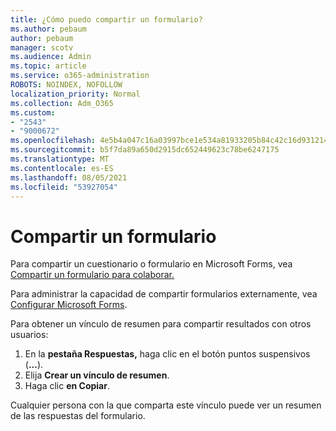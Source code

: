 ```yaml
---
title: ¿Cómo puedo compartir un formulario?
ms.author: pebaum
author: pebaum
manager: scotv
ms.audience: Admin
ms.topic: article
ms.service: o365-administration
ROBOTS: NOINDEX, NOFOLLOW
localization_priority: Normal
ms.collection: Adm_O365
ms.custom:
- "2543"
- "9000672"
ms.openlocfilehash: 4e5b4a047c16a03997bce1e534a81933205b84c42c16d931214883fd2df72360
ms.sourcegitcommit: b5f7da89a650d2915dc652449623c78be6247175
ms.translationtype: MT
ms.contentlocale: es-ES
ms.lasthandoff: 08/05/2021
ms.locfileid: "53927054"
---
```

# <a name="share-a-form"></a>Compartir un formulario

Para compartir un cuestionario o formulario en Microsoft Forms, vea [Compartir un formulario para colaborar.](https://support.office.com/article/Share-a-form-to-collaborate-d5bb5cf0-8401-4c15-bb8c-8e108cd7e69b)

Para administrar la capacidad de compartir formularios externamente, vea [Configurar Microsoft Forms](https://support.office.com/article/set-up-microsoft-forms-cc52287a-4550-464d-9a1b-457bf9df2240). 

Para obtener un vínculo de resumen para compartir resultados con otros usuarios:

1. En la **pestaña Respuestas,** haga clic en el botón puntos suspensivos (**...**).
3. Elija **Crear un vínculo de resumen**.
4. Haga clic **en Copiar**.

Cualquier persona con la que comparta este vínculo puede ver un resumen de las respuestas del formulario.